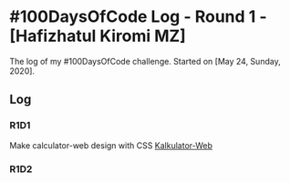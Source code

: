 # #100DaysOfCode Log - Round 1 - [Hafizhatul Kiromi MZ]

The log of my #100DaysOfCode challenge. Started on [May 24, Sunday, 2020].

## Log

### R1D1 
Make calculator-web design with CSS [Kalkulator-Web](https://github.com/hafizha19/Kalkulator-Web)

### R1D2
